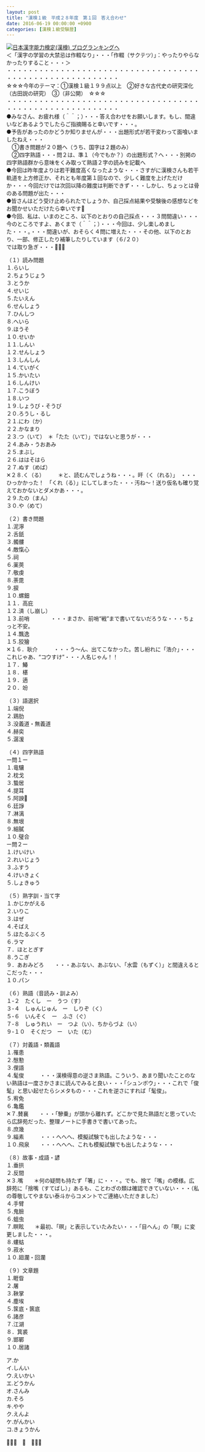 ```yaml
---
layout: post
title: "漢検１級　平成２８年度　第１回　答え合わせ"
date: 2016-06-19 00:00:00 +0900
categories: [漢検１級受験歴]
---
```


[![](/syuusyuu9701/assets/images/漢検１級-平成２８年度-第１回-答え合わせ-br_c_3028_1.gif)](http://blog.with2.net/link.php?1659096:3028 "日本漢字能力検定(漢検) ブログランキングへ")[日本漢字能力検定(漢検) ブログランキングへ](http://blog.with2.net/link.php?1659096:3028)  
＜「漢字の学習の大禁忌は作輟なり」・・・「作輟（サクテツ）」：やったりやらなかったりすること・・・＞  
・・・・・・・・・・・・・・・・・・・・・・・・・・・・・・・・・・・・・・・・・・・・・・・・・・・・・・・・・  
☆☆☆今年のテーマ：①漢検１級１９９点以上　②好きな古代史の研究深化（古田説の研究）　③（非公開）　☆☆☆　　  
・・・・・・・・・・・・・・・・・・・・・・・・・・・・・・・・・・・・・・・・・・・・・・・・・・・・・・・・・  
●みなさん、お疲れ様（＾＾；）・・・答え合わせをお願いします。もし、間違いなどあるようでしたらご指摘賜ると幸いです・・・。  
●予告があったのかどうか知りませんが・・・出題形式が若干変わって面喰いましたねえ・・・  
　①書き問題が２０題へ（うち、国字は２題のみ）  
　②四字熟語・・・問２は、準１（今でもか？）の出題形式？へ・・・別掲の四字熟語群から意味をくみ取って熟語２字の読みを記載へ  
●今回は昨年度よりは若干難度高くなったような・・・さすがに漢検さんも若干軌道を上方修正か、それとも年度第１回なので、少しく難度を上げただけか・・・今回だけでは次回以降の難度は判断できず・・・しかし、ちょっとは骨のある問題が出た・・・  
●皆さんはどう受け止められたでしょうか、自己採点結果や受験後の感想などをお聞かせいただけたら幸いです👋  
●今回、私は、いまのところ、以下のとおりの自己採点・・・３問間違い・・・今のところですよ、あくまで（＾＾；）・・・今回は、少し楽しめました・・・。・・・間違いが、おそらく４問に増えた・・・その他、以下のとおり、一部、修正したり補筆したりしています（６/２０）  
では取り急ぎ・・・👋👋👋　  
  
（１）読み問題  
１.らいし  
２.ちょうじょう  
３.とうか  
４.せいじ  
５.たいえん  
６.せんしょう  
７.ひんしつ  
８.へいら  
９.ほうそ  
１０.せいか  
１１.しんい  
１２.せんしょう  
１３.しんしん  
１４.ていがく  
１５.かいたい　  
１６.しんけい  
１７.こうぼう  
１８.いつ  
１９.しょうび・そうび  
２０.ろうし・るし  
２１.にわ（か）  
２２.かなまり  
２３.つ（いて）　＊「たた（いて）」ではないと思うが・・・  
２４.あみ・うおあみ  
２５.まぶし  
２６.ははそはら  
２７.ぬす（めば）  
✕２８.く（る）　　　＊と、読むんでしょうね・・・。旰（く（れる）」　・・・ひっかかった！　「くれ（る）」にしてしまった・・・汚ね～！送り仮名も確り覚えておかないとダメかあ・・・。  
２９.たの（まん）  
３０.や（めて）  
  
（２）書き問題  
１.泥濘  
２.舌舐  
３.髑髏  
４.敵愾心  
５.祠  
６.薬莢  
７.敬虔  
８.荼毘  
９.捩  
１０.螺鈿  
１１．高庇  
１２.済（し崩し）  
１３.前哨　　　　・・・まさか、前哨“戦”まで書いてないだろうな・・・ちょっと不安。  
１４.飄逸  
１５.狡獪  
✕１６．耿介　　　・・・う～ん、出てこなかった。苦し紛れに「浩介」・・・これじゃあ、“コウすけ”・・・人名じゃん！！  
１７．鰆  
１８．椹  
１９．遖  
２０．竕  
  
（３）語選択  
１.端倪  
２.鶏肋  
３.没義道・無義道　　  
４.赫奕  
５.潺湲  
  
（４）四字熟語  
ー問１ー  
１.竜驤  
２.枕戈  
３.蟄居  
４.提耳  
５.阿諛  
６.廷諍  
７.淋漓  
８.無垠  
９.細膩  
１０.璧合　  
ー問２ー  
１.けいけい  
２.れいじょう  
３.ふすう  
４.けいきょく  
５.しょきゅう  
  
（５）熟字訓・当て字  
１.かじかがえる  
２.いりこ  
３.はぜ  
４.そばえ  
５.ほたるぶくろ  
６.ラマ  
７．ほととぎす  
８.うこぎ  
９．あおみどろ　　・・・あぶない、あぶない、「水雲（もずく）」と間違えるとこだった・・・　  
１０.パン  
  
（６）熟語（音読み・訓よみ）  
１-２　たくし　ー　うつ（す）  
３-４　しゅんじゅん　ー　しりぞ（く）　  
５-６　いんそく　ー　ふさ（ぐ）  
７-８　しゅうれい　ー　つよ（い）、ちからづよ（い）  
９-１０　そくだつ　ー　いた（む）  
  
（７）対義語・類義語  
１.罹患  
２.慇懃  
３.俚語  
４.髦俊　　　・・・漢検得意の逆さま熟語。こういう、あまり聞いたことのない熟語は一度さかさまに読んでみると良い・・・「シュンボウ」・・・これで「俊髦」と思い起せたらシメタもの・・・これを逆さにすれば「髦俊」。  
５.宥免  
６.亀鑑  
✕７.賛襄　　・・・「驂乗」が頭から離れず。どこかで見た熟語だと思っていたら広辞苑だった、整理ノートに手書きで書いてあった。  
８.庶幾  
９.緇素　　　・・・へへへ、模擬試験でも出したような・・・  
１０.飛泉　　・・・へへへ、これも模擬試験でも出したような・・・  
  
（８）故事・成語・諺  
１.垂拱  
２.反間  
✕３.嘴　　＊何の疑問も持たず「箸」に・・・。でも、捨て「嘴」の模様。広辞苑に「捨嘴（すてばし）」あるも、ことわざの類は確認できていない・・・（私の尊敬してやまない泰斗からコメントでご連絡いただきました）  
４.手臂　　  
５.鬼臉  
６.蛆虫  
７.瞑眩　　＊最初、「暝」と表示していたみたい・・・「目へん」の「瞑」に変更しました・・・。  
８.螻蛄  
９.菽水  
１０.廻瀾・回瀾  
  
（９）文章題  
１.睚眥  
２.屠  
３.鞅掌  
４.塵埃  
５.筺底・篋底　  
６.諸彦  
７.江湖  
８．箕裘  
９.邯鄲  
１０.居諸  
  
ア.か  
イ.しんい  
ウ.えいかい  
エ.どうかん  
オ.さんみ  
カ.そろ  
キ.やや  
ク.えんよ  
ケ.がんかい  
コ.きょうかん  
  
👋👋👋　🐒　👋👋👋